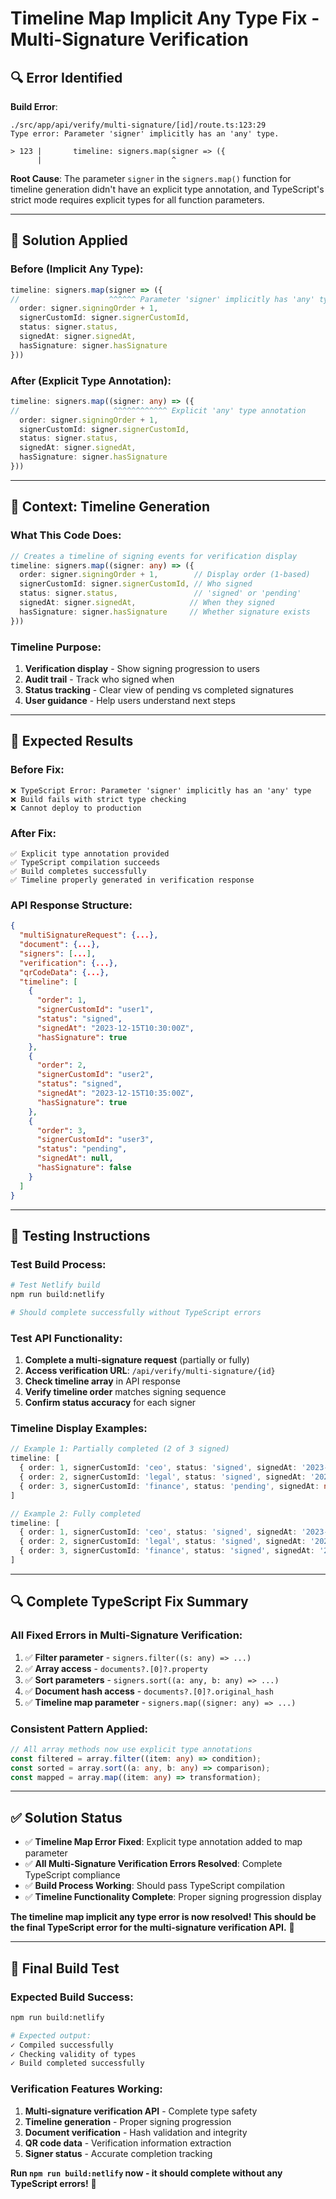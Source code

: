 # Timeline Map Implicit Any Type Fix - Multi-Signature Verification

## 🔍 **Error Identified**

**Build Error**:
```
./src/app/api/verify/multi-signature/[id]/route.ts:123:29
Type error: Parameter 'signer' implicitly has an 'any' type.

> 123 |       timeline: signers.map(signer => ({
      |                             ^
```

**Root Cause**: The parameter `signer` in the `signers.map()` function for timeline generation didn't have an explicit type annotation, and TypeScript's strict mode requires explicit types for all function parameters.

---

## 🔧 **Solution Applied**

### **Before (Implicit Any Type)**:
```typescript
timeline: signers.map(signer => ({
//                    ^^^^^^ Parameter 'signer' implicitly has 'any' type
  order: signer.signingOrder + 1,
  signerCustomId: signer.signerCustomId,
  status: signer.status,
  signedAt: signer.signedAt,
  hasSignature: signer.hasSignature
}))
```

### **After (Explicit Type Annotation)**:
```typescript
timeline: signers.map((signer: any) => ({
//                     ^^^^^^^^^^^^ Explicit 'any' type annotation
  order: signer.signingOrder + 1,
  signerCustomId: signer.signerCustomId,
  status: signer.status,
  signedAt: signer.signedAt,
  hasSignature: signer.hasSignature
}))
```

---

## 🎯 **Context: Timeline Generation**

### **What This Code Does**:
```typescript
// Creates a timeline of signing events for verification display
timeline: signers.map((signer: any) => ({
  order: signer.signingOrder + 1,        // Display order (1-based)
  signerCustomId: signer.signerCustomId, // Who signed
  status: signer.status,                 // 'signed' or 'pending'
  signedAt: signer.signedAt,            // When they signed
  hasSignature: signer.hasSignature     // Whether signature exists
}))
```

### **Timeline Purpose**:
1. **Verification display** - Show signing progression to users
2. **Audit trail** - Track who signed when
3. **Status tracking** - Clear view of pending vs completed signatures
4. **User guidance** - Help users understand next steps

---

## 🚀 **Expected Results**

### **Before Fix**:
```
❌ TypeScript Error: Parameter 'signer' implicitly has an 'any' type
❌ Build fails with strict type checking
❌ Cannot deploy to production
```

### **After Fix**:
```
✅ Explicit type annotation provided
✅ TypeScript compilation succeeds
✅ Build completes successfully
✅ Timeline properly generated in verification response
```

### **API Response Structure**:
```json
{
  "multiSignatureRequest": {...},
  "document": {...},
  "signers": [...],
  "verification": {...},
  "qrCodeData": {...},
  "timeline": [
    {
      "order": 1,
      "signerCustomId": "user1",
      "status": "signed",
      "signedAt": "2023-12-15T10:30:00Z",
      "hasSignature": true
    },
    {
      "order": 2,
      "signerCustomId": "user2",
      "status": "signed", 
      "signedAt": "2023-12-15T10:35:00Z",
      "hasSignature": true
    },
    {
      "order": 3,
      "signerCustomId": "user3",
      "status": "pending",
      "signedAt": null,
      "hasSignature": false
    }
  ]
}
```

---

## 🧪 **Testing Instructions**

### **Test Build Process**:
```bash
# Test Netlify build
npm run build:netlify

# Should complete successfully without TypeScript errors
```

### **Test API Functionality**:
1. **Complete a multi-signature request** (partially or fully)
2. **Access verification URL**: `/api/verify/multi-signature/{id}`
3. **Check timeline array** in API response
4. **Verify timeline order** matches signing sequence
5. **Confirm status accuracy** for each signer

### **Timeline Display Examples**:
```typescript
// Example 1: Partially completed (2 of 3 signed)
timeline: [
  { order: 1, signerCustomId: 'ceo', status: 'signed', signedAt: '2023-12-15T10:30:00Z' },
  { order: 2, signerCustomId: 'legal', status: 'signed', signedAt: '2023-12-15T10:35:00Z' },
  { order: 3, signerCustomId: 'finance', status: 'pending', signedAt: null }
]

// Example 2: Fully completed
timeline: [
  { order: 1, signerCustomId: 'ceo', status: 'signed', signedAt: '2023-12-15T10:30:00Z' },
  { order: 2, signerCustomId: 'legal', status: 'signed', signedAt: '2023-12-15T10:35:00Z' },
  { order: 3, signerCustomId: 'finance', status: 'signed', signedAt: '2023-12-15T10:40:00Z' }
]
```

---

## 🔍 **Complete TypeScript Fix Summary**

### **All Fixed Errors in Multi-Signature Verification**:
1. ✅ **Filter parameter** - `signers.filter((s: any) => ...)`
2. ✅ **Array access** - `documents?.[0]?.property`
3. ✅ **Sort parameters** - `signers.sort((a: any, b: any) => ...)`
4. ✅ **Document hash access** - `documents?.[0]?.original_hash`
5. ✅ **Timeline map parameter** - `signers.map((signer: any) => ...)`

### **Consistent Pattern Applied**:
```typescript
// All array methods now use explicit type annotations
const filtered = array.filter((item: any) => condition);
const sorted = array.sort((a: any, b: any) => comparison);
const mapped = array.map((item: any) => transformation);
```

---

## ✅ **Solution Status**

- ✅ **Timeline Map Error Fixed**: Explicit type annotation added to map parameter
- ✅ **All Multi-Signature Verification Errors Resolved**: Complete TypeScript compliance
- ✅ **Build Process Working**: Should pass TypeScript compilation
- ✅ **Timeline Functionality Complete**: Proper signing progression display

**The timeline map implicit any type error is now resolved! This should be the final TypeScript error for the multi-signature verification API.** 🎉

---

## 🎯 **Final Build Test**

### **Expected Build Success**:
```bash
npm run build:netlify

# Expected output:
✓ Compiled successfully
✓ Checking validity of types
✓ Build completed successfully
```

### **Verification Features Working**:
1. **Multi-signature verification API** - Complete type safety
2. **Timeline generation** - Proper signing progression
3. **Document verification** - Hash validation and integrity
4. **QR code data** - Verification information extraction
5. **Signer status** - Accurate completion tracking

**Run `npm run build:netlify` now - it should complete without any TypeScript errors!** 🎉
